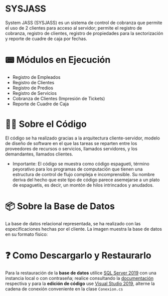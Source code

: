 # SYSJASS
 System JASS (SYSJASS) es un sistema de control de cobranza que permite el uso de 2 clientes para acceso al servidor; permite el registro de cobranza,  registro de clientes, registro de propiedades para la sectorización y reporte de cuadre de caja por fechas.

# 📟 Módulos en Ejecución
+ Registro de Empleados
+ Registro de Clientes
+ Registro de Predios
+ Registro de Servicios
+ Cobranza de Clientes (Impresión de Tickets)
+ Reporte de Cuadre de Caja

# 👨‍💻 Sobre el Código
El código se ha realizado gracias a la arquitectura cliente-servidor, modelo de diseño de software en el que las tareas se reparten entre los proveedores de recursos o servicios, llamados servidores, y los demandantes, llamados clientes.

+ Importante: El código se muestra como código espagueti, término peyorativo para los programas de computación que tienen una estructura de control de flujo compleja e incomprensible. Su nombre deriva del hecho que este tipo de código parece asemejarse a un plato de espaguetis, es decir, un montón de hilos intrincados y anudados.

# 📦 Sobre la Base de Datos
La base de datos relacional representada, se ha realizado con las especificaciones hechas por el cliente. La imagen muestra la base de datos en su formato físico:

# ❓ Como Descargarlo y Restaurarlo
Para la restauración de la **base de datos** utilice [SQL Server 2019](https://www.microsoft.com/es-es/sql-server/sql-server-2019) con una instancia local o con contraseña; realice consultando la [documentación](https://docs.microsoft.com/es-es/sql/relational-databases/backup-restore/restore-a-database-backup-using-ssms?view=sql-server-ver15) respectiva y para la **edición de código** use [Visual Studio 2019](https://visualstudio.microsoft.com/es/vs/), alterne la cadena de conexión conveniente en la clase `Conexion.cs`

